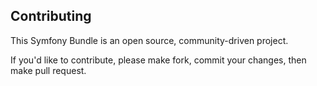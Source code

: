 Contributing
------------

This Symfony Bundle is an open source, community-driven project.

If you'd like to contribute, please make fork, commit your changes, then make pull request.